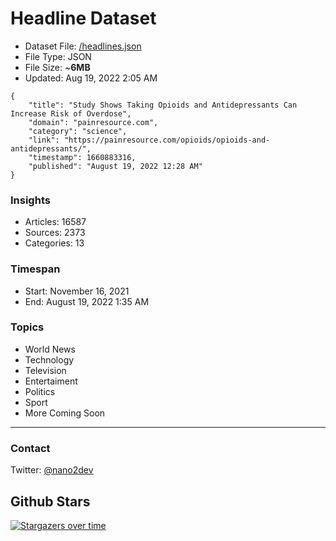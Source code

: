 # Headline Dataset

- Dataset File: [/headlines.json](https://raw.githubusercontent.com/fwd/news/master/headlines.json) 
- File Type: JSON
- File Size: ~**6MB**
- Updated: Aug 19, 2022 2:05 AM

```
{
    "title": "Study Shows Taking Opioids and Antidepressants Can Increase Risk of Overdose",
    "domain": "painresource.com",
    "category": "science",
    "link": "https://painresource.com/opioids/opioids-and-antidepressants/",
    "timestamp": 1660883316,
    "published": "August 19, 2022 12:28 AM"
}
```

### Insights

- Articles: 16587
- Sources: 2373
- Categories: 13

### Timespan

- Start: November 16, 2021
- End: August 19, 2022 1:35 AM

### Topics

- World News
- Technology
- Television
- Entertaiment
- Politics
- Sport
- More Coming Soon

---

### Contact 

Twitter: [@nano2dev](https://twitter.com/nano2dev)

## Github Stars

[![Stargazers over time](https://starchart.cc/fwd/news.svg)](https://starchart.cc/fwd/news)
	